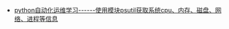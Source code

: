 

- [python自动化运维学习------使用模块psutil获取系统cpu、内存、磁盘、网络、进程等信息](http://blog.csdn.net/xianjie0318/article/details/73771123)